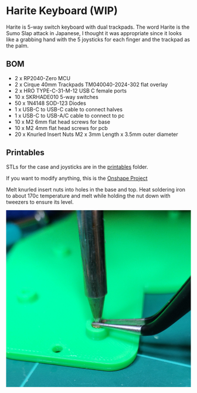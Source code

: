 # Harite Keyboard (WIP)

Harite is 5-way switch keyboard with dual trackpads. The word Harite is the Sumo Slap attack in Japanese, I thought it was appropriate since it looks like a grabbing hand with the 5 joysticks for each finger and the trackpad as the palm.

## BOM

- 2 x RP2040-Zero MCU
- 2 x Cirque 40mm Trackpads TM040040-2024-302 flat overlay
- 2 x HRO TYPE-C-31-M-12 USB C female ports
- 10 x SKRHADE010 5-way switches
- 50 x 1N4148 SOD-123 Diodes
- 1 x USB-C to USB-C cable to connect halves
- 1 x USB-C to USB-A/C cable to connect to pc
- 10 x M2 6mm flat head screws for base
- 10 x M2 4mm flat head screws for pcb
- 20 x Knurled Insert Nuts M2 x 3mm Length x 3.5mm outer diameter

## Printables

STLs for the case and joysticks are in the [printables](./printables) folder.

If you want to modify anything, this is the [Onshape Project](https://cad.onshape.com/documents/b93bd8dc5e080887b7a35bc8/w/2fa13694cc5562fc6be45ae5/e/f3942d0fbdb4c55aacbbd3d2)

Melt knurled insert nuts into holes in the base and top. Heat soldering iron to about 170c temperature and melt while holding the nut down with tweezers to ensure its level.

![melt-nuts.jpg](images/melt-nuts.jpg)
